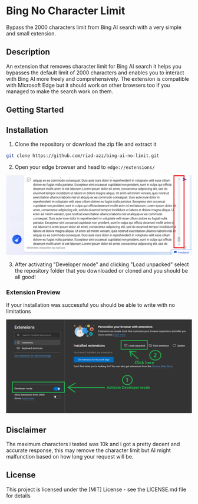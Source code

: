 # Bing No Character Limit

Bypass the 2000 characters limit from Bing AI search with a very simple and small extension.

## Description

An extension that removes character limit for Bing AI search it helps you bypasses the default limit of 2000 characters and enables you to interact with Bing AI more freely and comprehensively. The extension is compatible with Microsoft Edge but it should work on other browsers too if you managed to make the search work on them.

## Getting Started

## Installation

1. Clone the repository or download the zip file and extract it

```bash
git clone https://github.com/riad-azz/bing-ai-no-limit.git
```

2. Open your edge browser and head to `edge://extensions/`

![Extension preview image](https://github.com/riad-azz/readme-storage/blob/main/bing-ai-no-limit/sc-01.png?raw=true)

3. After activating "Developer mode" and clicking "Load unpacked" select the repository folder that you downloaded or cloned and you should be all good!

### Extension Preview

If your installation was successful you should be able to write with no limitations

![Extension preview image](https://github.com/riad-azz/readme-storage/blob/main/bing-ai-no-limit/sc-02.png?raw=true)

## Disclaimer

The maximum characters i tested was 10k and i got a pretty decent and accurate response, this may remove the character limit but AI might malfunction based on how long your request will be.

## License

This project is licensed under the [MIT] License - see the LICENSE.md file for details
